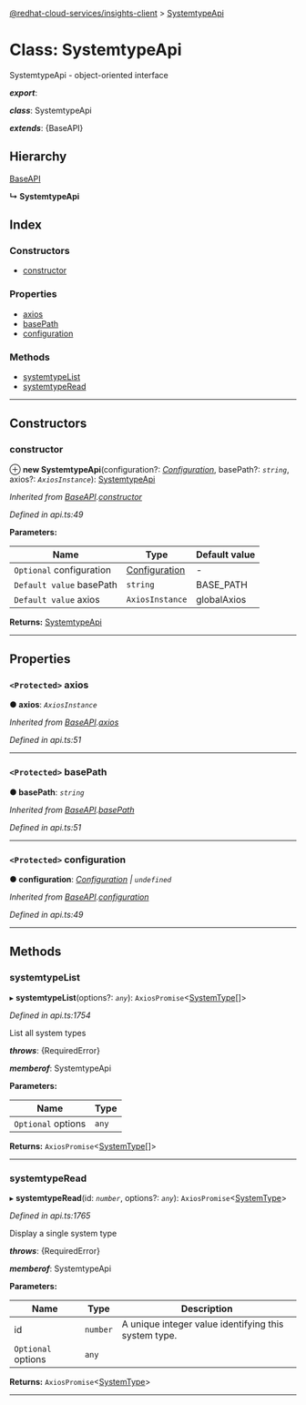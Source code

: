 [@redhat-cloud-services/insights-client](../README.md) > [SystemtypeApi](../classes/systemtypeapi.md)

# Class: SystemtypeApi

SystemtypeApi - object-oriented interface

*__export__*: 

*__class__*: SystemtypeApi

*__extends__*: {BaseAPI}

## Hierarchy

 [BaseAPI](baseapi.md)

**↳ SystemtypeApi**

## Index

### Constructors

* [constructor](systemtypeapi.md#constructor)

### Properties

* [axios](systemtypeapi.md#axios)
* [basePath](systemtypeapi.md#basepath)
* [configuration](systemtypeapi.md#configuration)

### Methods

* [systemtypeList](systemtypeapi.md#systemtypelist)
* [systemtypeRead](systemtypeapi.md#systemtyperead)

---

## Constructors

<a id="constructor"></a>

###  constructor

⊕ **new SystemtypeApi**(configuration?: *[Configuration](configuration.md)*, basePath?: *`string`*, axios?: *`AxiosInstance`*): [SystemtypeApi](systemtypeapi.md)

*Inherited from [BaseAPI](baseapi.md).[constructor](baseapi.md#constructor)*

*Defined in api.ts:49*

**Parameters:**

| Name | Type | Default value |
| ------ | ------ | ------ |
| `Optional` configuration | [Configuration](configuration.md) | - |
| `Default value` basePath | `string` |  BASE_PATH |
| `Default value` axios | `AxiosInstance` |  globalAxios |

**Returns:** [SystemtypeApi](systemtypeapi.md)

___

## Properties

<a id="axios"></a>

### `<Protected>` axios

**● axios**: *`AxiosInstance`*

*Inherited from [BaseAPI](baseapi.md).[axios](baseapi.md#axios)*

*Defined in api.ts:51*

___
<a id="basepath"></a>

### `<Protected>` basePath

**● basePath**: *`string`*

*Inherited from [BaseAPI](baseapi.md).[basePath](baseapi.md#basepath)*

*Defined in api.ts:51*

___
<a id="configuration"></a>

### `<Protected>` configuration

**● configuration**: *[Configuration](configuration.md) \| `undefined`*

*Inherited from [BaseAPI](baseapi.md).[configuration](baseapi.md#configuration)*

*Defined in api.ts:49*

___

## Methods

<a id="systemtypelist"></a>

###  systemtypeList

▸ **systemtypeList**(options?: *`any`*): `AxiosPromise`<[SystemType](../interfaces/systemtype.md)[]>

*Defined in api.ts:1754*

List all system types

*__throws__*: {RequiredError}

*__memberof__*: SystemtypeApi

**Parameters:**

| Name | Type |
| ------ | ------ |
| `Optional` options | `any` |

**Returns:** `AxiosPromise`<[SystemType](../interfaces/systemtype.md)[]>

___
<a id="systemtyperead"></a>

###  systemtypeRead

▸ **systemtypeRead**(id: *`number`*, options?: *`any`*): `AxiosPromise`<[SystemType](../interfaces/systemtype.md)>

*Defined in api.ts:1765*

Display a single system type

*__throws__*: {RequiredError}

*__memberof__*: SystemtypeApi

**Parameters:**

| Name | Type | Description |
| ------ | ------ | ------ |
| id | `number` |  A unique integer value identifying this system type. |
| `Optional` options | `any` |

**Returns:** `AxiosPromise`<[SystemType](../interfaces/systemtype.md)>

___

